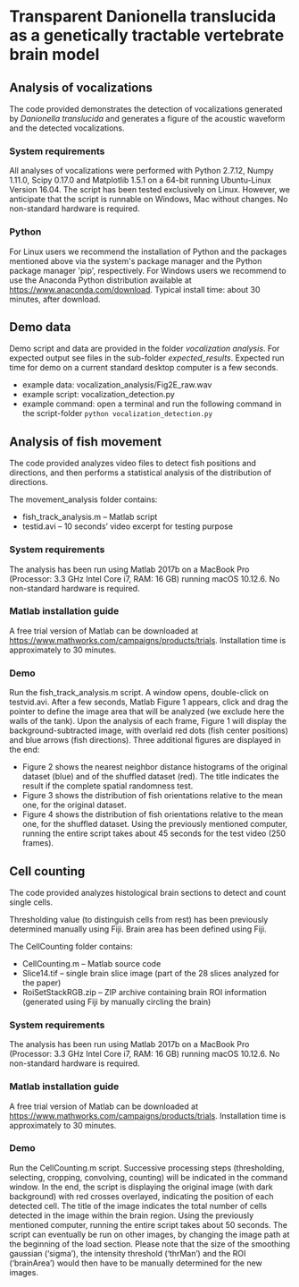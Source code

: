 # Transparent Danionella translucida as a genetically tractable vertebrate brain model

## Analysis of vocalizations
The code provided demonstrates the detection of vocalizations generated by *Danionella translucida* and generates a figure of the acoustic waveform and the detected vocalizations.

### System requirements
All analyses of vocalizations were performed with Python 2.7.12, Numpy 1.11.0, Scipy 0.17.0 and Matplotlib 1.5.1 on a 64-bit running Ubuntu-Linux Version 16.04. The script has been tested exclusively on Linux. However, we anticipate that the script is runnable on Windows, Mac without changes. No non-standard hardware is required.

### Python
For Linux users we recommend the installation of Python and the packages mentioned above via the system's package manager and the Python package manager 'pip', respectively. 
For Windows users we recommend to use the Anaconda Python distribution available at https://www.anaconda.com/download.
Typical install time: about 30 minutes, after download. 

## Demo data
Demo script and data are provided in the folder *vocalization analysis*. For expected output see files in the sub-folder *expected_results*. Expected run time for demo on a current standard desktop computer is a few seconds.

- example data: vocalization_analysis/Fig2E_raw.wav
- example script: vocalization_detection.py
- example command: open a terminal and run the following command in the script-folder `python vocalization_detection.py`


## Analysis of fish movement
The code provided analyzes video files to detect fish positions and directions, and then performs a statistical analysis of the distribution of directions.

The movement_analysis folder contains:
- fish_track_analysis.m – Matlab script
- testid.avi – 10 seconds’ video excerpt for testing purpose

### System requirements
The analysis has been run using Matlab 2017b on a MacBook Pro (Processor: 3.3 GHz Intel Core i7, RAM: 16 GB) running macOS 10.12.6. No non-standard hardware is required.

### Matlab installation guide
A free trial version of Matlab can be downloaded at https://www.mathworks.com/campaigns/products/trials.
Installation time is approximately to 30 minutes. 

### Demo
Run the fish_track_analysis.m script. A window opens, double-click on testvid.avi.
After a few seconds, Matlab Figure 1 appears, click and drag the pointer to define the image area that will be analyzed (we exclude here the walls of the tank).
Upon the analysis of each frame, Figure 1 will display the background-subtracted image, with overlaid red dots (fish center positions) and blue arrows (fish directions).
Three additional figures are displayed in the end: 
-	Figure 2 shows the nearest neighbor distance histograms of the original dataset (blue) and of the shuffled dataset (red). The title indicates the result if the complete spatial randomness test.
-	Figure 3 shows the distribution of fish orientations relative to the mean one, for the original dataset.
-	Figure 4 shows the distribution of fish orientations relative to the mean one, for the shuffled dataset.
Using the previously mentioned computer, running the entire script takes about 45 seconds for the test video (250 frames).


## Cell counting 
The code provided analyzes histological brain sections to detect and count single cells. 

Thresholding value (to distinguish cells from rest) has been previously determined manually using Fiji. Brain area has been defined using Fiji.

The CellCounting folder contains:
- CellCounting.m – Matlab source code
- Slice14.tif – single brain slice image (part of the 28 slices analyzed for the paper)
- RoiSetStackRGB.zip – ZIP archive containing brain ROI information (generated using Fiji by manually circling the brain)

### System requirements
The analysis has been run using Matlab 2017b on a MacBook Pro (Processor: 3.3 GHz Intel Core i7, RAM: 16 GB) running macOS 10.12.6. No non-standard hardware is required.

### Matlab installation guide
A free trial version of Matlab can be downloaded at https://www.mathworks.com/campaigns/products/trials.
Installation time is approximately to 30 minutes. 

### Demo
Run the CellCounting.m script. Successive processing steps (thresholding, selecting, cropping, convolving, counting) will be indicated in the command window.
In the end, the script is displaying the original image (with dark background) with red crosses overlayed, indicating the position of each detected cell. The title of the image indicates the total number of cells detected in the image within the brain region. Using the previously mentioned computer, running the entire script takes about 50 seconds.
The script can eventually be run on other images, by changing the image path at the beginning of the load section. Please note that the size of the smoothing gaussian (‘sigma’), the intensity threshold (‘thrMan’) and the ROI (‘brainArea’) would then have to be manually determined for the new images.
